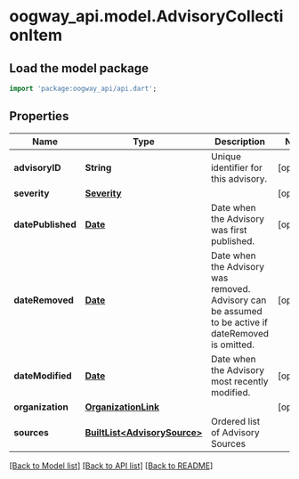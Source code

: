 # oogway_api.model.AdvisoryCollectionItem

## Load the model package
```dart
import 'package:oogway_api/api.dart';
```

## Properties
Name | Type | Description | Notes
------------ | ------------- | ------------- | -------------
**advisoryID** | **String** | Unique identifier for this advisory. | [optional] 
**severity** | [**Severity**](Severity.md) |  | [optional] 
**datePublished** | [**Date**](Date.md) | Date when the Advisory was first published. | [optional] 
**dateRemoved** | [**Date**](Date.md) | Date when the Advisory was removed. Advisory can be assumed to be active if dateRemoved is omitted. | [optional] 
**dateModified** | [**Date**](Date.md) | Date when the Advisory most recently modified. | [optional] 
**organization** | [**OrganizationLink**](OrganizationLink.md) |  | [optional] 
**sources** | [**BuiltList&lt;AdvisorySource&gt;**](AdvisorySource.md) | Ordered list of Advisory Sources | 

[[Back to Model list]](../README.md#documentation-for-models) [[Back to API list]](../README.md#documentation-for-api-endpoints) [[Back to README]](../README.md)


